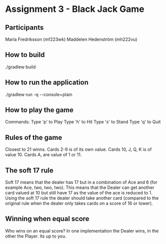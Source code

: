 # Assignment 3 - Black Jack Game

## Participants
Maria Fredriksson (mf223wk)
Maddelen Hedenström (mh222vu)

## How to build
./gradlew build

## How to run the application
./gradlew run -q --console=plain

## How to play the game
Commands:
Type 'p' to Play
Type 'h' to Hit
Type 's' to Stand
Type 'q' to Quit

## Rules of the game
Closest to 21 winns.
Cards 2-9 is of its own value.
Cards 10, J, Q, K is of value 10.
Cards A, are value of 1 or 11.

## The soft 17 rule
Soft 17 means that the dealer has 17 but in a combination of Ace and 6 (for example Ace, two, two, two). This means that the Dealer can get another card valued at 10 but still have 17 as the value of the ace is reduced to 1. Using the soft 17 rule the dealer should take another card (compared to the original rule when the dealer only takes cards on a score of 16 or lower).

## Winning when equal score
Who wins on an equal score? In one implementation the Dealer wins, in the other the Player. Its up to you.
